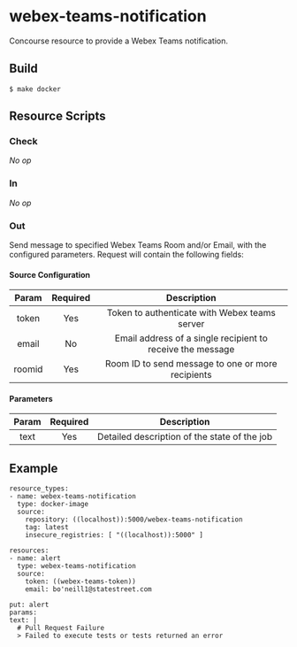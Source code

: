 # webex-teams-notification
Concourse resource to provide a Webex Teams notification.

## Build
```
$ make docker
```

## Resource Scripts
### Check

*No op*

### In

*No op*

### Out
Send message to specified Webex Teams Room and/or Email, with the configured parameters.  Request will contain the following fields:

#### Source Configuration

| Param           |   Required    | Description  |
| :-------------: |:-------------:| :-----:|
| token           | Yes           | Token to authenticate with Webex teams server |
| email           | No            | Email address of a single recipient to receive the message |
| roomid          | Yes           | Room ID to send message to one or more recipients |


#### Parameters

| Param           |   Required    | Description  |
| :-------------: |:-------------:| :-----:|
| text            | Yes           | Detailed description of the state of the job |


## Example

```
resource_types:
- name: webex-teams-notification
  type: docker-image
  source:
    repository: ((localhost)):5000/webex-teams-notification
    tag: latest
    insecure_registries: [ "((localhost)):5000" ]
    
resources:
- name: alert
  type: webex-teams-notification
  source:
    token: ((webex-teams-token))
    email: bo'neill1@statestreet.com
    
put: alert
params:
text: |
  # Pull Request Failure
  > Failed to execute tests or tests returned an error
  
```